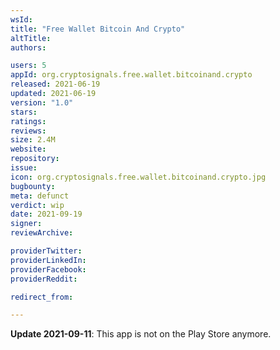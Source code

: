 ```yaml
---
wsId: 
title: "Free Wallet Bitcoin And Crypto"
altTitle: 
authors:

users: 5
appId: org.cryptosignals.free.wallet.bitcoinand.crypto
released: 2021-06-19
updated: 2021-06-19
version: "1.0"
stars: 
ratings: 
reviews: 
size: 2.4M
website: 
repository: 
issue: 
icon: org.cryptosignals.free.wallet.bitcoinand.crypto.jpg
bugbounty: 
meta: defunct
verdict: wip
date: 2021-09-19
signer: 
reviewArchive:

providerTwitter: 
providerLinkedIn: 
providerFacebook: 
providerReddit: 

redirect_from:

---
```


**Update 2021-09-11**: This app is not on the Play Store anymore.
